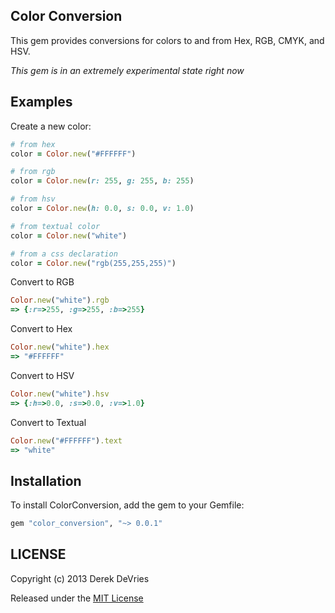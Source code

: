## Color Conversion

This gem provides conversions for colors to and from Hex, RGB, CMYK, and HSV. 

_This gem is in an extremely experimental state right now_

## Examples

Create a new color:
```ruby
# from hex
color = Color.new("#FFFFFF")

# from rgb
color = Color.new(r: 255, g: 255, b: 255)

# from hsv
color = Color.new(h: 0.0, s: 0.0, v: 1.0)

# from textual color
color = Color.new("white")

# from a css declaration
color = Color.new("rgb(255,255,255)")
```


Convert to RGB
```ruby
Color.new("white").rgb
=> {:r=>255, :g=>255, :b=>255}
```

Convert to Hex
```ruby
Color.new("white").hex
=> "#FFFFFF"
```

Convert to HSV
```ruby
Color.new("white").hsv
=> {:h=>0.0, :s=>0.0, :v=>1.0}
```

Convert to Textual
```ruby
Color.new("#FFFFFF").text
=> "white"
```


## Installation

To install ColorConversion, add the gem to your Gemfile: 

```ruby
gem "color_conversion", "~> 0.0.1"
```

## LICENSE

Copyright (c) 2013 Derek DeVries

Released under the [MIT License](http://www.opensource.org/licenses/MIT)
